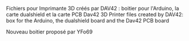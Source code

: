 Fichiers pour Imprimante 3D créés par DAV42 : boitier pour l'Arduino, la carte dualshield et la carte PCB Dav42
3D Printer files created by DAV42: box for the Arduino, the dualshield board and the Dav42 PCB board

Nouveau boitier proposé par YFo69